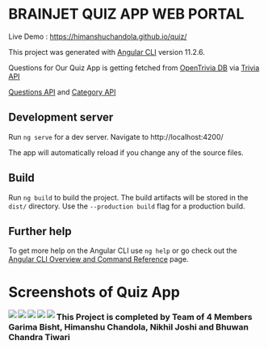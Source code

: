 # BRAINJET QUIZ APP WEB PORTAL 

Live Demo : https://himanshuchandola.github.io/quiz/ 

This project was generated with [Angular CLI](https://github.com/angular/angular-cli) version 11.2.6.

Questions for Our Quiz App is getting fetched from [OpenTrivia DB](https://opentdb.com/) via [Trivia API](https://opentdb.com/api_config.php)

[Questions API](https://opentdb.com/api.php?amount=10&type=multiple) and [Category API](https://opentdb.com/api_category.php)




## Development server

Run `ng serve` for a dev server. Navigate to http://localhost:4200/ 

The app will automatically reload if you change any of the source files.

## Build

Run `ng build` to build the project. The build artifacts will be stored in the `dist/` directory. Use the `--production build` flag for a production build.


## Further help

To get more help on the Angular CLI use `ng help` or go check out the [Angular CLI Overview and Command Reference](https://angular.io/cli) page.


# Screenshots of Quiz App

<img align="left" src="https://github.com/himanshuchandola/GEHU-QUIZ-PORTAL/blob/main/screenshots/img4.png?raw=true "/>
<img align="left" src="https://github.com/himanshuchandola/GEHU-QUIZ-PORTAL/blob/main/screenshots/img1.png?raw=true"/>
<img align="left" src="https://github.com/himanshuchandola/GEHU-QUIZ-PORTAL/blob/main/screenshots/img2.png?raw=true"/>
<img align="left" src="https://github.com/himanshuchandola/GEHU-QUIZ-PORTAL/blob/main/screenshots/img5.png?raw=true"/>
<img align="left" src="https://github.com/himanshuchandola/GEHU-QUIZ-PORTAL/blob/main/screenshots/img3.png?raw=true"/>



### This Project is completed by Team of 4 Members Garima Bisht, Himanshu Chandola, Nikhil Joshi and Bhuwan Chandra Tiwari

